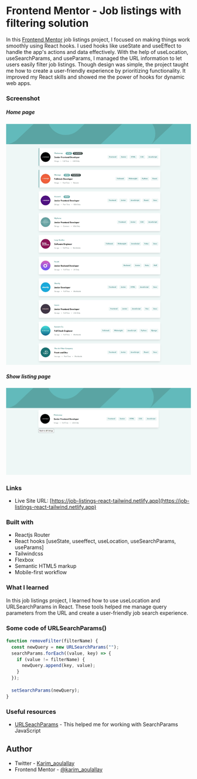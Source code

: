 # Frontend Mentor - Job listings with filtering solution

In this [Frontend Mentor](https://www.frontendmentor.io/challenges/job-listings-with-filtering-ivstIPCt) job listings project, I focused on making things work smoothly using React hooks. I used hooks like useState and useEffect to handle the app's actions and data effectively. With the help of useLocation, useSearchParams, and useParams, I managed the URL information to let users easily filter job listings. Though design was simple, the project taught me how to create a user-friendly experience by prioritizing functionality. It improved my React skills and showed me the power of hooks for dynamic web apps.

### Screenshot

##### Home page

![](./screenshots/home_page.jpeg)

##### Show listing page

![](./screenshots/show_page.jpeg)

### Links

- Live Site URL: [https://job-listings-react-tailwind.netlify.app](https://job-listings-react-tailwind.netlify.app)

### Built with

- Reactjs Router
- React hooks [useState, useeffect, useLocation, useSearchParams, useParams]
- Tailwindcss
- Flexbox
- Semantic HTML5 markup
- Mobile-first workflow

### What I learned

In this job listings project, I learned how to use useLocation and URLSearchParams in React. These tools helped me manage query parameters from the URL and create a user-friendly job search experience.

### Some code of URLSearchParams()

```js
function removeFilter(filterName) {
  const newQuery = new URLSearchParams("");
  searchParams.forEach((value, key) => {
    if (value != filterName) {
      newQuery.append(key, value);
    }
  });

  setSearchParams(newQuery);
}
```

### Useful resources

- [URLSeachParams](https://developer.mozilla.org/en-US/docs/Web/API/URLSearchParams) - This helped me for working with SearchParams JavaScript

## Author

- Twitter - [Karim_aoulallay](https://twitter.com/karim_aoulallay)
- Frontend Mentor - [@karim_aoulallay](https://www.frontendmentor.io/profile/karimode)
